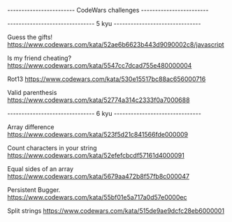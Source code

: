 ------------------------ CodeWars challenges ------------------------

------------------------------- 5 kyu -------------------------------

Guess the gifts!
  https://www.codewars.com/kata/52ae6b6623b443d9090002c8/javascript

Is my friend cheating?
  https://www.codewars.com/kata/5547cc7dcad755e480000004

Rot13
  https://www.codewars.com/kata/530e15517bc88ac656000716

Valid parenthesis
  https://www.codewars.com/kata/52774a314c2333f0a7000688



------------------------------- 6 kyu -------------------------------

Array difference
  https://www.codewars.com/kata/523f5d21c841566fde000009

Count characters in your string
  https://www.codewars.com/kata/52efefcbcdf57161d4000091

Equal sides of an array
  https://www.codewars.com/kata/5679aa472b8f57fb8c000047

Persistent Bugger.
  https://www.codewars.com/kata/55bf01e5a717a0d57e0000ec

Split strings
  https://www.codewars.com/kata/515de9ae9dcfc28eb6000001
